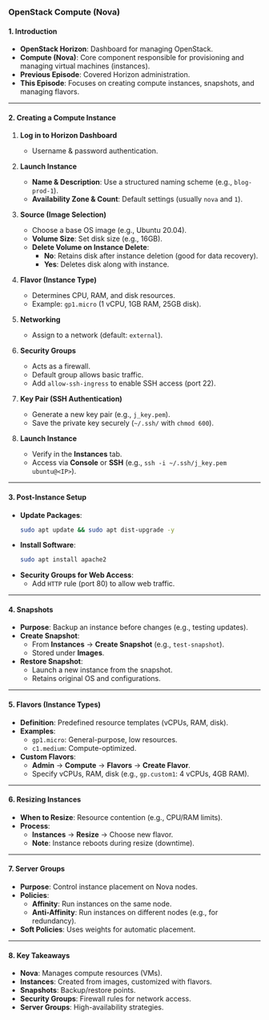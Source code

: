 ###  OpenStack Compute (Nova) 

#### **1. Introduction**  
- **OpenStack Horizon**: Dashboard for managing OpenStack.  
- **Compute (Nova)**: Core component responsible for provisioning and managing virtual machines (instances).  
- **Previous Episode**: Covered Horizon administration.  
- **This Episode**: Focuses on creating compute instances, snapshots, and managing flavors.  

---  

#### **2. Creating a Compute Instance**  
1. **Log in to Horizon Dashboard**  
   - Username & password authentication.  

2. **Launch Instance**  
   - **Name & Description**: Use a structured naming scheme (e.g., `blog-prod-1`).  
   - **Availability Zone & Count**: Default settings (usually `nova` and `1`).  

3. **Source (Image Selection)**  
   - Choose a base OS image (e.g., Ubuntu 20.04).  
   - **Volume Size**: Set disk size (e.g., 16GB).  
   - **Delete Volume on Instance Delete**:  
     - **No**: Retains disk after instance deletion (good for data recovery).  
     - **Yes**: Deletes disk along with instance.  

4. **Flavor (Instance Type)**  
   - Determines CPU, RAM, and disk resources.  
   - Example: `gp1.micro` (1 vCPU, 1GB RAM, 25GB disk).  

5. **Networking**  
   - Assign to a network (default: `external`).  

6. **Security Groups**  
   - Acts as a firewall.  
   - Default group allows basic traffic.  
   - Add `allow-ssh-ingress` to enable SSH access (port 22).  

7. **Key Pair (SSH Authentication)**  
   - Generate a new key pair (e.g., `j_key.pem`).  
   - Save the private key securely (`~/.ssh/` with `chmod 600`).  

8. **Launch Instance**  
   - Verify in the **Instances** tab.  
   - Access via **Console** or **SSH** (e.g., `ssh -i ~/.ssh/j_key.pem ubuntu@<IP>`).  

---  

#### **3. Post-Instance Setup**  
- **Update Packages**:  
  ```bash
  sudo apt update && sudo apt dist-upgrade -y
  ```  
- **Install Software**:  
  ```bash
  sudo apt install apache2
  ```  
- **Security Groups for Web Access**:  
  - Add `HTTP` rule (port 80) to allow web traffic.  

---  

#### **4. Snapshots**  
- **Purpose**: Backup an instance before changes (e.g., testing updates).  
- **Create Snapshot**:  
  - From **Instances** → **Create Snapshot** (e.g., `test-snapshot`).  
  - Stored under **Images**.  
- **Restore Snapshot**:  
  - Launch a new instance from the snapshot.  
  - Retains original OS and configurations.  

---  

#### **5. Flavors (Instance Types)**  
- **Definition**: Predefined resource templates (vCPUs, RAM, disk).  
- **Examples**:  
  - `gp1.micro`: General-purpose, low resources.  
  - `c1.medium`: Compute-optimized.  
- **Custom Flavors**:  
  - **Admin** → **Compute** → **Flavors** → **Create Flavor**.  
  - Specify vCPUs, RAM, disk (e.g., `gp.custom1`: 4 vCPUs, 4GB RAM).  

---  

#### **6. Resizing Instances**  
- **When to Resize**: Resource contention (e.g., CPU/RAM limits).  
- **Process**:  
  - **Instances** → **Resize** → Choose new flavor.  
  - **Note**: Instance reboots during resize (downtime).  

---  

#### **7. Server Groups**  
- **Purpose**: Control instance placement on Nova nodes.  
- **Policies**:  
  - **Affinity**: Run instances on the same node.  
  - **Anti-Affinity**: Run instances on different nodes (e.g., for redundancy).  
- **Soft Policies**: Uses weights for automatic placement.  

---  

#### **8. Key Takeaways**  
- **Nova**: Manages compute resources (VMs).  
- **Instances**: Created from images, customized with flavors.  
- **Snapshots**: Backup/restore points.  
- **Security Groups**: Firewall rules for network access.  
- **Server Groups**: High-availability strategies.  

